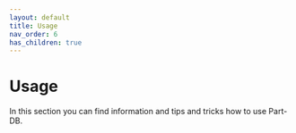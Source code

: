 ```yaml
---
layout: default
title: Usage
nav_order: 6
has_children: true
---
```


# Usage
In this section you can find information and tips and tricks how to use Part-DB.